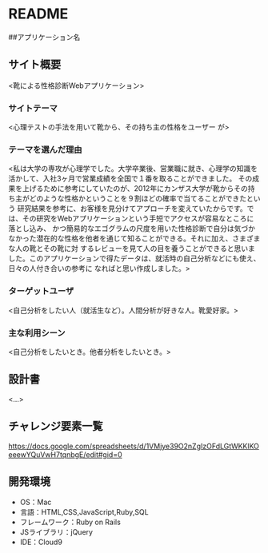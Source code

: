 # README




##アプリケーション名
<ShoesEgograms>

## サイト概要
<靴による性格診断Webアプリケーション>

### サイトテーマ
<心理テストの手法を用いて靴から、その持ち主の性格をユーザー          が>

### テーマを選んだ理由
<私は大学の専攻が心理学でした。大学卒業後、営業職に就き、心理学の知識を活かして、入社3ヶ月で営業成績を全国で１番を取ることができました。
その成果を上げるために参考にしていたのが、2012年にカンザス大学が靴からその持ち主がどのような性格かということを９割ほどの確率で当てることができたという
研究結果を参考に、お客様を見分けてアプローチを変えていたからです。では、その研究をWebアプリケーションという手短でアクセスが容易なところに落とし込み、
かつ簡易的なエゴグラムの尺度を用いた性格診断で自分は気づかなかった潜在的な性格を他者を通じて知ることができる。それに加え、さまざまな人の靴とその靴に対
するレビューを見て人の目を養うことができると思いました。このアプリケーションで得たデータは、就活時の自己分析などにも使え、日々の人付き合いの参考に
なればと思い作成しました。>

### ターゲットユーザ
<自己分析をしたい人（就活生など）。人間分析が好きな人。靴愛好家。>

### 主な利用シーン
<自己分析をしたいとき。他者分析をしたいとき。>

## 設計書
<...>

## チャレンジ要素一覧
https://docs.google.com/spreadsheets/d/1VMjye39O2nZgIzOFdLGtWKKlKOeeewYQuVwH7tqnbgE/edit#gid=0

## 開発環境
- OS：Mac
- 言語：HTML,CSS,JavaScript,Ruby,SQL
- フレームワーク：Ruby on Rails
- JSライブラリ：jQuery
- IDE：Cloud9

